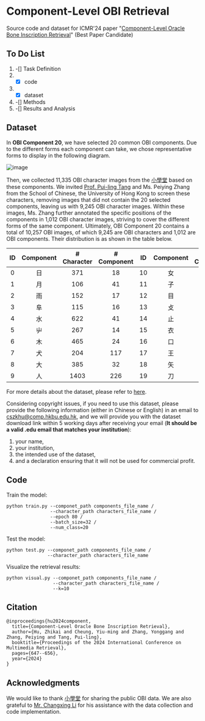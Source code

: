 # Component-Level OBI Retrieval
Source code and dataset for ICMR'24 paper "[Component-Level Oracle Bone Inscription Retrieval](https://dl.acm.org/doi/abs/10.1145/3652583.3658116)" (Best Paper Candidate)

## To Do List
1. -[] Task Definition
2. -[x] code
3. -[x] dataset
4. -[] Methods
5. -[] Results and Analysis

## Dataset
In **OBI Component 20**, we have selected 20 common OBI components. Due to the different forms each component can take, we chose representative forms to display in the following diagram. 

![image](https://github.com/user-attachments/assets/82687c53-2ead-4eb0-ab37-a13e110ccd04)

Then, we collected 11,335 OBI character images from the [小學堂](https://xiaoxue.iis.sinica.edu.tw/) based on these components. We invited [Prof. Pui-ling Tang](https://web.chinese.hku.hk/en/people/staff/113/) and Ms. Peiying Zhang from the School of Chinese, the University of Hong Kong to screen these characters, removing images that did not contain the 20 selected components, leaving us with 9,245 OBI character images. Within these images, Ms. Zhang further annotated the specific positions of the components in 1,012 OBI character images, striving to cover the different forms of the same component. Ultimately, OBI Component 20 contains a total of 10,257 OBI images, of which 9,245 are OBI characters and 1,012 are OBI components. Their distribution is as shown in the table below.

| ID | Component| # Character | # Component | ID | Component| # Character | # Component |
| :--: | :--: | :--: | :--: | :--: | :--: | :--: | :--: |
| 0 | 日 | 371 | 18 | 10 | 女 | 641 | 29
| 1 | 月 | 106 | 41 | 11 | 子 | 179 | 33
| 2 | 雨 | 152 | 17 | 12 | 目 | 422 | 31
| 3 | 阜 | 115 | 16 | 13 | 攴 | 414 | 91
| 4 | 水 | 622 | 41 | 14 | 止 | 1132 | 72
| 5 | 屮 | 267 | 14 | 15 | 衣 | 69 | 51
| 6 | 木 | 465 | 24 | 16 | 口 | 1592 | 42
| 7 | 犬 | 204 | 117 | 17 | 王 | 55 | 8
| 8 | 大 | 385 | 32 | 18 | 矢 | 383 |32
| 9 | 人 | 1403 | 226 | 19 | 刀 | 268 | 77

For more details about the dataset, please refer to [here](https://github.com/hutt94/Component-Level_OBI_Retrieval/tree/main/OBI_Component_20).

Considering copyright issues, if you need to use this dataset, please provide the following information (either in Chinese or English) in an email to cszkhu@comp.hkbu.edu.hk, and we will provide you with the dataset download link within 5 working days after receiving your email (**It should be a valid .edu email that matches your institution**): 
1. your name,
2. your institution,
3. the intended use of the dataset,
4. and a declaration ensuring that it will not be used for commercial profit.

## Code
Train the model:
```
python train.py --componet_path components_file_name /
                --character_path characters_file_name /
                --epoch 80 /
                --batch_size=32 /
                --num_class=20
```

Test the model:
```
python test.py --componet_path components_file_name /
               --character_path characters_file_name
```

Visualize the retrieval results:
```
python visual.py --componet_path components_file_name /
                 --character_path characters_file_name /
                 --k=10
```

## Citation
```
@inproceedings{hu2024component,
  title={Component-Level Oracle Bone Inscription Retrieval},
  author={Hu, Zhikai and Cheung, Yiu-ming and Zhang, Yonggang and Zhang, Peiying and Tang, Pui-ling},
  booktitle={Proceedings of the 2024 International Conference on Multimedia Retrieval},
  pages={647--656},
  year={2024}
}
```

## Acknowledgments
We would like to thank [小學堂](https://xiaoxue.iis.sinica.edu.tw/) for sharing the public OBI data. We are also grateful to [Mr. Changxing Li](https://github.com/li1changxing) for his assistance with the data collection and code implementation.

